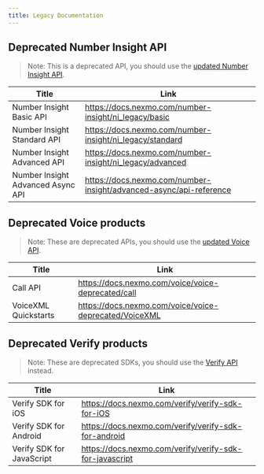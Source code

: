 ```yaml
---
title: Legacy Documentation
---
```


## Deprecated Number Insight API

> Note: This is a deprecated API, you should use the [updated Number Insight API](/number-insight).

Title | Link
-- | --
Number Insight Basic API | <https://docs.nexmo.com/number-insight/ni_legacy/basic>
Number Insight Standard API | <https://docs.nexmo.com/number-insight/ni_legacy/standard>
Number Insight Advanced API | <https://docs.nexmo.com/number-insight/ni_legacy/advanced>
Number Insight Advanced Async API | <https://docs.nexmo.com/number-insight/advanced-async/api-reference>

## Deprecated Voice products

> Note: These are deprecated APIs, you should use the [updated Voice API](/voice).

Title | Link
-- | --
Call API | <https://docs.nexmo.com/voice/voice-deprecated/call>
VoiceXML Quickstarts | <https://docs.nexmo.com/voice/voice-deprecated/VoiceXML>

## Deprecated Verify products

> Note: These are deprecated SDKs, you should use the [Verify API](/verify) instead.

Title | Link
--|--
Verify SDK for iOS | <https://docs.nexmo.com/verify/verify-sdk-for-iOS>
Verify SDK for Android | <https://docs.nexmo.com/verify/verify-sdk-for-android>
Verify SDK for JavaScript | <https://docs.nexmo.com/verify/verify-sdk-for-javascript>

